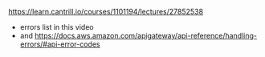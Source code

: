 https://learn.cantrill.io/courses/1101194/lectures/27852538

- errors list in this video
- and https://docs.aws.amazon.com/apigateway/api-reference/handling-errors/#api-error-codes
